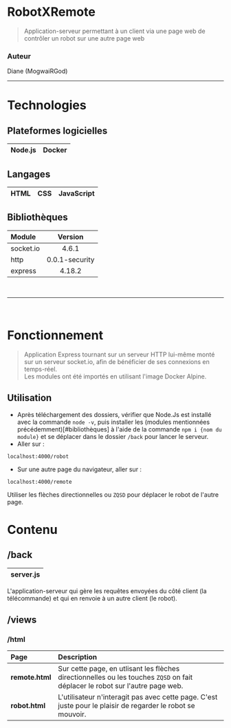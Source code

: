 # RobotXRemote
> Application-serveur permettant à un client via une page web de contrôler un robot sur une autre page web

### Auteur 
Diane (MogwaiRGod)

<hr>

# Technologies

## Plateformes logicielles
|Node.js|Docker|
|-|-|

## Langages
|HTML|CSS|JavaScript|
|-|-|-|

## Bibliothèques

| Module | Version |
|:--|:--:|
|socket.io| 4.6.1 |
|http|0.0.1-security|
|express|4.18.2|

<br>
<hr>
<br>

# Fonctionnement
> Application Express tournant sur un serveur HTTP lui-même monté sur un serveur socket.io, afin de bénéficier de ses connexions en temps-réel. <br>
> Les modules ont été importés en utilisant l'image Docker Alpine.
## Utilisation
* Après téléchargement des dossiers, vérifier que Node.Js est installé avec la commande ``node -v``, puis installer les (modules mentionnées précédemment)[#bibliothèques] à l'aide de la commande ``npm i {nom du module}`` et se déplacer dans le dossier ``/back`` pour lancer le serveur.
* Aller sur : 
```
localhost:4000/robot
```
* Sur une autre page du navigateur, aller sur : 
```
localhost:4000/remote
```
Utiliser les flèches directionnelles ou ``ZQSD`` pour déplacer le robot de l'autre page.
 
# Contenu
## /back
|server.js|
|-|

L'application-serveur qui gère les requêtes envoyées du côté client (la télécommande) et qui en renvoie à un autre client (le robot).
## /views
### /html
| Page | Description |
|:--|:--|
|**remote.html**|Sur cette page, en utlisant les flèches directionnelles ou les touches ``ZQSD`` on fait déplacer le robot sur l'autre page web.|
|**robot.html**|L'utilisateur n'interagit pas avec cette page. C'est juste pour le plaisir de regarder le robot se mouvoir.|
